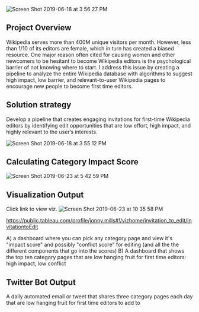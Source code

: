 
![Screen Shot 2019-06-18 at 3 56 27 PM](https://user-images.githubusercontent.com/35629096/59725212-af866380-91e1-11e9-8956-f4000bfcc2c6.png)


## Project Overview

Wikipedia serves more than 400M unique visitors per month. However, less than 1/10 of its editors are female, which in turn has created a biased resource.  One major reason often cited for causing women and other newcomers to be hesitant to become Wikipedia editors is the psychological barrier of not knowing where to start.  I address this issue by creating a pipeline to analyze the entire Wikipedia database with algorithms to suggest high impact, low barrier, and relevant-to-user Wikipedia pages to encourage new people to become first time editors.

## Solution strategy

Develop a pipeline that creates engaging invitations for first-time Wikipedia editors by identifying  edit opportunities that are low effort, high impact, and highly relevant to the user’s interests.

![Screen Shot 2019-06-18 at 3 55 12 PM](https://user-images.githubusercontent.com/35629096/59725158-7f3ec500-91e1-11e9-84b0-bb3546fb6afe.png)

## Calculating Category Impact Score

![Screen Shot 2019-06-23 at 5 42 59 PM](https://user-images.githubusercontent.com/35629096/59984395-77669280-95de-11e9-8ece-3c9319b5b985.png)

## Visualization Output

Click link to view viz.
![Screen Shot 2019-06-23 at 10 35 58 PM](https://user-images.githubusercontent.com/35629096/59994136-9af20300-9607-11e9-8f4c-7cceb33f54a9.png)

https://public.tableau.com/profile/jonny.mills#!/vizhome/invitation_to_edit/InvitationtoEdit

A) a dashboard where you can pick any category page and view it's "impact score" and possibly "conflict score" for editing (and all the the different components that go into the scores)
B) A dashboard that shows the top ten category pages that are low hanging fruit for first time editors: high impact, low conflict


## Twitter Bot Output
A daily automated email or tweet that shares three category pages each day that are low hanging fruit for first time editors to add to




